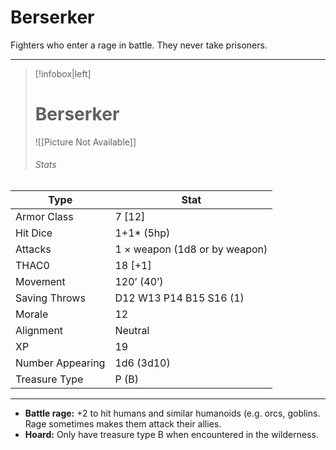 # Berserker

Fighters who enter a rage in battle. They never take prisoners.

------
> [!infobox|left] 
>  # Berserker 
>  ![[Picture Not Available]] 
>  ###### Stats 
| Type                    | Stat        |
| ---------------- | ------------------------------ |
| Armor Class     | 7 [12]                        |
| Hit Dice         | 1+1* (5hp)                    |
| Attacks          | 1 × weapon (1d8 or by weapon) |
| THAC0            | 18 [+1]                       |
| Movement         | 120’ (40’)                    |
| Saving Throws    | D12 W13 P14 B15 S16 (1)       |
| Morale           | 12                            |
| Alignment        | Neutral                       |
| XP               | 19                            |
| Number Appearing | 1d6 (3d10)                    |
| Treasure Type    | P (B)                         |

------

- **Battle rage:** +2 to hit humans and similar humanoids (e.g. orcs, goblins. Rage sometimes makes them attack their allies.
- **Hoard:** Only have treasure type B when encountered in the wilderness.